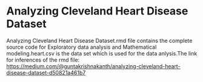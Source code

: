 # Analyzing Cleveland Heart Disease Dataset

Analyzing Cleveland Heart Disease Dataset.rmd file contains the complete source code for Exploratory data analysis and Mathematical modeling.heart.csv is the data set which is used for the data anlysis.The link for inferences of the rmd file: https://medium.com/@guntakrishnakanth/analyzing-cleveland-heart-disease-dataset-d50821a461b7
